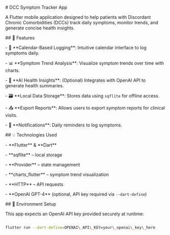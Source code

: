 \# DCC Symptom Tracker App



A Flutter mobile application designed to help patients with Discordant Chronic Comorbidities (DCCs) track daily symptoms, monitor trends, and generate concise health insights.



\## 📱 Features



\- 📅 \*\*Calendar-Based Logging\*\*: Intuitive calendar interface to log symptoms daily.

\- 📊 \*\*Symptom Trend Analysis\*\*: Visualize symptom trends over time with charts.

\- 🧠 \*\*AI Health Insights\*\*: (Optional) Integrates with OpenAI API to generate health summaries.

\- 🗃️ \*\*Local Data Storage\*\*: Stores data using `sqflite` for offline access.

\- 📤 \*\*Export Reports\*\*: Allows users to export symptom reports for clinical visits.

\- 🔔 \*\*Notifications\*\*: Daily reminders to log symptoms.



\## 💡 Technologies Used



\- \*\*Flutter\*\* \& \*\*Dart\*\*

\- \*\*sqflite\*\* – local storage

\- \*\*Provider\*\* – state management

\- \*\*charts\_flutter\*\* – symptom trend visualization

\- \*\*HTTP\*\* – API requests

\- \*\*OpenAI GPT-4\*\* (optional, API key required via `--dart-define`)



\## 🔐 Environment Setup



This app expects an OpenAI API key provided securely at runtime:



```bash

flutter run --dart-define=OPENAI\_API\_KEY=your\_openai\_key\_here



